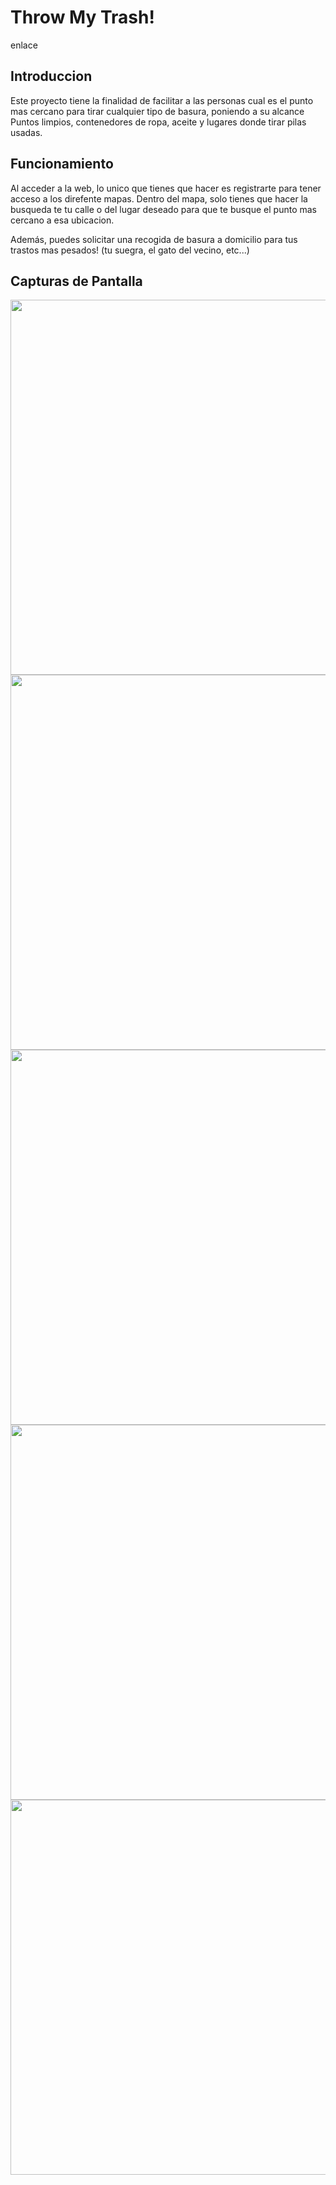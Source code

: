 # Throw My Trash!

enlace

## Introduccion

Este proyecto tiene la finalidad de facilitar a las personas cual es el punto mas cercano para tirar cualquier tipo de basura, poniendo a su alcance Puntos limpios, contenedores de ropa, aceite y lugares donde tirar pilas usadas.

## Funcionamiento

Al acceder a la web, lo unico que tienes que hacer es registrarte para tener acceso a los direfente mapas. Dentro del mapa, solo tienes que hacer la busqueda te tu calle o del lugar deseado para que te busque el punto mas cercano a esa ubicacion.

Además, puedes solicitar una recogida de basura a domicilio para tus trastos mas pesados! (tu suegra, el gato del vecino, etc...)

## Capturas de Pantalla

<img src="http://i.imgur.com/ejgYbgy.png" alt="" width="600">

<img src="http://i.imgur.com/XqBgcZG.png" alt="" width="600">

<img src="http://i.imgur.com/JUY4mll.png" alt="" width="600">

<img src="http://i.imgur.com/nHhXiX4.png" alt="" width="600">

<img src="http://i.imgur.com/HQAik14.png" alt="" width="600">
